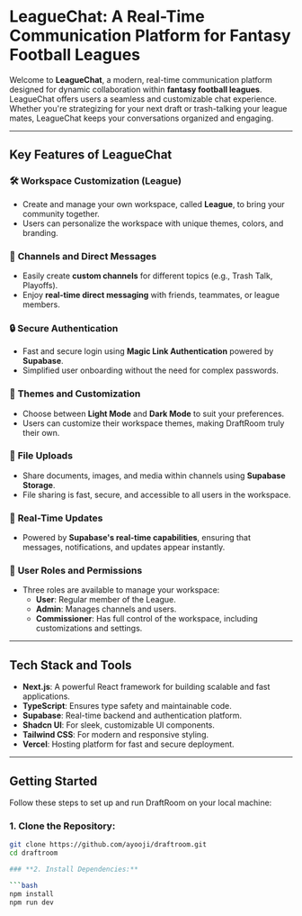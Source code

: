 # **LeagueChat: A Real-Time Communication Platform for Fantasy Football Leagues**

Welcome to **LeagueChat**, a modern, real-time communication platform designed for dynamic collaboration within **fantasy football leagues**. LeagueChat offers users a seamless and customizable chat experience. Whether you're strategizing for your next draft or trash-talking your league mates, LeagueChat keeps your conversations organized and engaging.

---

## **Key Features of LeagueChat**

### 🛠️ **Workspace Customization (League)**
- Create and manage your own workspace, called **League**, to bring your community together.
- Users can personalize the workspace with unique themes, colors, and branding.

### 💬 **Channels and Direct Messages**
- Easily create **custom channels** for different topics (e.g., Trash Talk, Playoffs).
- Enjoy **real-time direct messaging** with friends, teammates, or league members.

### 🔒 **Secure Authentication**
- Fast and secure login using **Magic Link Authentication** powered by **Supabase**.
- Simplified user onboarding without the need for complex passwords.

### 🌈 **Themes and Customization**
- Choose between **Light Mode** and **Dark Mode** to suit your preferences.
- Users can customize their workspace themes, making DraftRoom truly their own.

### 📁 **File Uploads**
- Share documents, images, and media within channels using **Supabase Storage**.
- File sharing is fast, secure, and accessible to all users in the workspace.

### 🔔 **Real-Time Updates**
- Powered by **Supabase's real-time capabilities**, ensuring that messages, notifications, and updates appear instantly.

### 👥 **User Roles and Permissions**
- Three roles are available to manage your workspace:
  - **User**: Regular member of the League.
  - **Admin**: Manages channels and users.
  - **Commissioner**: Has full control of the workspace, including customizations and settings.

---

## **Tech Stack and Tools**

- **Next.js**: A powerful React framework for building scalable and fast applications.
- **TypeScript**: Ensures type safety and maintainable code.
- **Supabase**: Real-time backend and authentication platform.
- **Shadcn UI**: For sleek, customizable UI components.
- **Tailwind CSS**: For modern and responsive styling.
- **Vercel**: Hosting platform for fast and secure deployment.

---

## **Getting Started**

Follow these steps to set up and run DraftRoom on your local machine:

### **1. Clone the Repository:**

```bash
git clone https://github.com/ayooji/draftroom.git
cd draftroom

### **2. Install Dependencies:**

```bash
npm install
npm run dev
